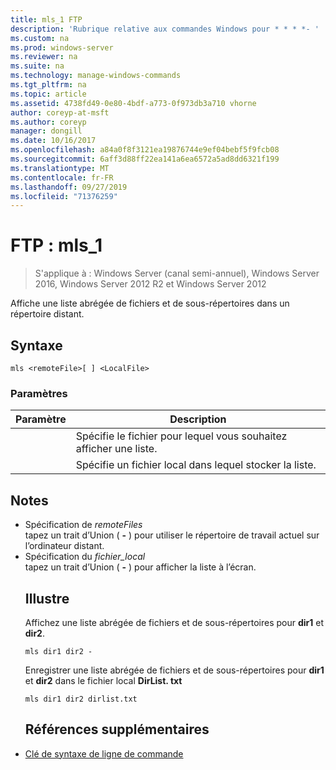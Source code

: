 ```yaml
---
title: mls_1 FTP
description: 'Rubrique relative aux commandes Windows pour * * * *- '
ms.custom: na
ms.prod: windows-server
ms.reviewer: na
ms.suite: na
ms.technology: manage-windows-commands
ms.tgt_pltfrm: na
ms.topic: article
ms.assetid: 4738fd49-0e80-4bdf-a773-0f973db3a710 vhorne
author: coreyp-at-msft
ms.author: coreyp
manager: dongill
ms.date: 10/16/2017
ms.openlocfilehash: a84a0f8f3121ea19876744e9ef04bebf5f9fcb08
ms.sourcegitcommit: 6aff3d88ff22ea141a6ea6572a5ad8dd6321f199
ms.translationtype: MT
ms.contentlocale: fr-FR
ms.lasthandoff: 09/27/2019
ms.locfileid: "71376259"
---
```

# <a name="ftp-mls_1"></a>FTP : mls_1

>S'applique à : Windows Server (canal semi-annuel), Windows Server 2016, Windows Server 2012 R2 et Windows Server 2012

Affiche une liste abrégée de fichiers et de sous-répertoires dans un répertoire distant.   
## <a name="syntax"></a>Syntaxe  
```  
mls <remoteFile>[ ] <LocalFile>  
```  
### <a name="parameters"></a>Paramètres  

|  Paramètre   |                       Description                       |
|--------------|---------------------------------------------------------|
| <remoteFile> | Spécifie le fichier pour lequel vous souhaitez afficher une liste. |
| <LocalFile>  |  Spécifie un fichier local dans lequel stocker la liste.  |

## <a name="remarks"></a>Notes  
- Spécification de *remoteFiles*  
  tapez un trait d’Union ( **-** ) pour utiliser le répertoire de travail actuel sur l’ordinateur distant.  
- Spécification du *fichier_local*  
  tapez un trait d’Union ( **-** ) pour afficher la liste à l’écran.  
  ## <a name="BKMK_Examples"></a>Illustre  
  Affichez une liste abrégée de fichiers et de sous-répertoires pour **dir1** et **dir2**.  
  ```  
  mls dir1 dir2 -  
  ```  
  Enregistrer une liste abrégée de fichiers et de sous-répertoires pour **dir1** et **dir2** dans le fichier local **DirList. txt**  
  ```  
  mls dir1 dir2 dirlist.txt   
  ```  
  ## <a name="additional-references"></a>Références supplémentaires  
- [Clé de syntaxe de ligne de commande](command-line-syntax-key.md)  
